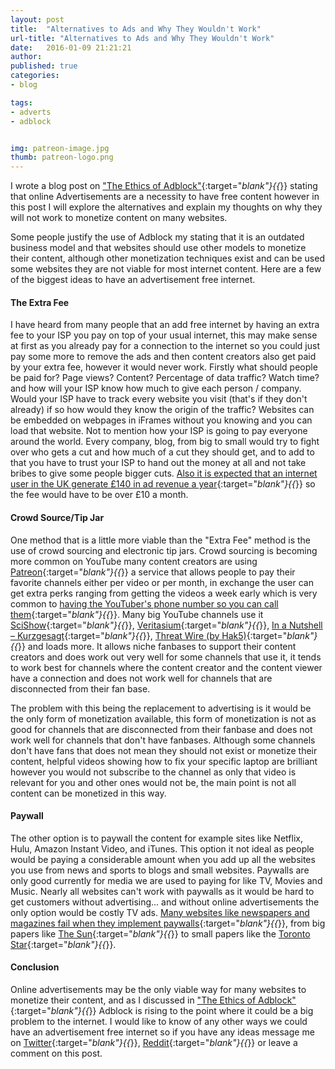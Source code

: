 ```yaml
---
layout: post
title:  "Alternatives to Ads and Why They Wouldn't Work"
url-title: "Alternatives to Ads and Why They Wouldn't Work"
date:   2016-01-09 21:21:21
author:
published: true
categories:
- blog

tags:
- adverts
- adblock


img: patreon-image.jpg
thumb: patreon-logo.png
---
```


I wrote a blog post on ["The Ethics of Adblock"](/blog/the-ethics-of-adblock){:target="_blank"}{{_}} stating that online Advertisements are a necessity to have free content however in this post I will explore the alternatives and explain my thoughts on why they will not work to monetize content on many websites.
<!--more-->

Some people justify the use of Adblock my stating that it is an outdated business model and that websites should use other models to monetize their content, although other monetization techniques exist and can be used some websites they are not viable for most internet content. Here are a few of the biggest ideas to have an advertisement free internet.

#### The Extra Fee
I have heard from many people that an add free internet by having an extra fee to your ISP you pay on top of your usual internet, this may make sense at first as you already pay for a connection to the internet so you could just pay some more to remove the ads and then content creators also get paid by your extra fee, however it would never work. Firstly what should people be paid for? Page views? Content? Percentage of data traffic? Watch time? and how will your ISP know how much to give each person / company. Would your ISP have to track every website you visit (that's if they don't already) if so how would they know the origin of the traffic? Websites can be embedded on webpages in iFrames without you knowing and you can load that website. Not to mention how your ISP is going to pay everyone around the world. Every company, blog, from big to small would try to fight over who gets a cut and how much of a cut they should get, and to add to that you have to trust your ISP to hand out the money at all and not take bribes to give some people bigger cuts. [Also it is expected that an internet user in the UK generate £140 in ad revenue a year](http://www.telegraph.co.uk/technology/news/11047801/Would-you-pay-140-a-year-for-an-ad-free-web.html){:target="_blank"}{{_}} so the fee would have to be over £10 a month.

#### Crowd Source/Tip Jar
One method that is a little more viable than the "Extra Fee" method is the use of crowd sourcing and electronic tip jars. Crowd sourcing is becoming more common on YouTube many content creators are using [Patreon](https://www.patreon.com/){:target="_blank"}{{_}} a service that allows people to pay their favorite channels either per video or per month, in exchange the user can get extra perks ranging from getting the videos a week early which is very common to [having the YouTuber's phone number so you can call them](https://www.patreon.com/gradeaundera){:target="_blank"}{{_}}. Many big YouTube channels use it [SciShow](https://www.patreon.com/scishow){:target="_blank"}{{_}}, [Veritasium](https://www.patreon.com/veritasium){:target="_blank"}{{_}}, [In a Nutshell – Kurzgesagt](https://www.patreon.com/Kurzgesagt){:target="_blank"}{{_}}, [Threat Wire (by Hak5)](https://www.patreon.com/ThreatWire){:target="_blank"}{{_}} and loads more. It allows niche fanbases to support their content creators and does work out very well for some channels that use it, it tends to work best for channels where the content creator and the content viewer have a connection and does not work well for channels that are disconnected from their fan base.

The problem with this being the replacement to advertising is it would be the only form of monetization available, this form of monetization is not as good for channels that are disconnected from their fanbase and does not work well for channels that don't have fanbases. Although some channels don't have fans that does not mean they should not exist or monetize their content, helpful videos showing how to fix your specific laptop are brilliant however you would not subscribe to the channel as only that video is relevant for you and other ones would not be, the main point is not all content can be monetized in this way.

#### Paywall
The other option is to paywall the content for example sites like Netflix, Hulu, Amazon Instant Video, and iTunes. This option it not ideal as people would be paying a considerable amount when you add up all the websites you use from news and sports to blogs and small websites. Paywalls are only good currently for media we are used to paying for like TV, Movies and Music. Nearly all websites can't work with paywalls as it would be hard to get customers without advertising... and without online advertisements the only option would be costly TV ads. [Many websites like newspapers and magazines fail when they implement paywalls](http://www.businessinsider.com/failed-paywalls-2010-4/the-new-york-times-times-select-1?IR=T){:target="_blank"}{{_}}, from big papers like [The Sun](http://www.reuters.com/article/us-newscorp-sun-paywall-idUSKCN0SO25R20151030){:target="_blank"}{{_}} to small papers like the [Toronto Star](https://www.thestar.com/news/gta/2015/03/07/note-to-readers-star-to-end-paid-digital-subscriptions-on-april-1.html){:target="_blank"}{{_}}.

#### Conclusion
Online advertisements may be the only viable way for many websites to monetize their content, and as I discussed in ["The Ethics of Adblock"](/blog/the-ethics-of-adblock){:target="_blank"}{{_}} Adblock is rising to the point where it could be a big problem to the internet. I would like to know of any other ways we could have an advertisement free internet so if you have any ideas message me on [Twitter](https://twitter.com/_AceLewis){:target="_blank"}{{_}}, [Reddit](https://www.reddit.com/user/_AceLewis){:target="_blank"}{{_}} or leave a comment on this post.
